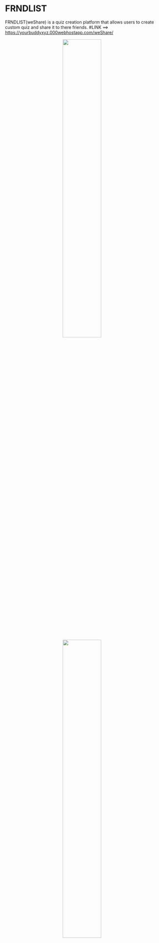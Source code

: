 # FRNDLIST
FRNDLIST(weShare) is a quiz creation platform that allows users to create custom quiz and share it to there friends.
#LINK ==> https://yourbuddyxyz.000webhostapp.com/weShare/
<p align="center">
  <img src="https://user-images.githubusercontent.com/70664666/137780491-0e4dca85-9c0f-4216-8b11-fd7f850f7360.png" width="50%" height="50%" />
</p>
<p align="center">
  <img src="https://user-images.githubusercontent.com/70664666/137780485-cf8fe17e-c7c7-40b6-a317-1c782672d79c.png" width="50%" height="50%" />
</p>
<p align="center">
  <img src="https://user-images.githubusercontent.com/70664666/137780495-391225ec-2a4a-4e5e-8f52-04b4836523f4.png" width="50%" height="50%" />
</p>
<p align="center">
  <img src="https://user-images.githubusercontent.com/70664666/137780498-855e1ffb-a1d7-42b5-b878-d697bef68662.png" width="50%" height="50%" />
</p>
<p align="center">
  <img src="https://user-images.githubusercontent.com/70664666/137780503-4719630e-991f-4c89-be80-c0263a0b0db9.png" width="50%" height="50%" />
</p>
<p align="center">
  <img src="https://user-images.githubusercontent.com/70664666/137780521-a03b4191-9aaf-4a4a-87a7-e9675692fb22.png" width="50%" height="50%" />
</p>
<p align="center">
  <img src="https://user-images.githubusercontent.com/70664666/137780528-97ec2705-0b15-49fb-ad70-8b3b46aeb533.png" width="50%" height="50%" />
</p>
<p align="center">
  <img src="https://user-images.githubusercontent.com/70664666/137780538-8c96618f-f5e3-413e-8b35-82031e6783b4.png" width="50%" height="50%" />
</p>
<p align="center">
  <img src="https://user-images.githubusercontent.com/70664666/137780548-8f99ba45-d898-439e-9e32-fcfff8442598.png" width="50%" height="50%" />
</p>
<p align="center">
  <img src="https://user-images.githubusercontent.com/70664666/137780554-079dd414-7701-46a4-be6d-4e241fe93bf4.png" width="50%" height="50%" />
</p>
<p align="center">
  <img src="https://user-images.githubusercontent.com/70664666/137780565-5d91cb47-db44-4a2a-9ecc-a82ca222d37f.png" width="50%" height="50%" />
</p>
<p align="center">
  <img src="https://user-images.githubusercontent.com/70664666/137780586-23181bc0-9c03-46da-be59-1481e8b00591.png" width="50%" height="50%" />
</p>



